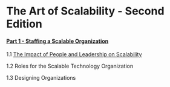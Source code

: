 # The Art of Scalability - Second Edition

#### [Part 1 - Staffing a Scalable Organization](part-1.md)
  1.1 [The Impact of People and Leadership on Scalability]((part-1.md#part1-1))
  
  1.2 Roles for the Scalable Technology Organization
  
  1.3 Designing Organizations
  
  

